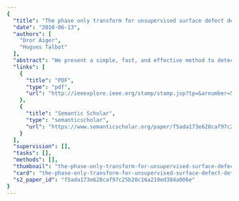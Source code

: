 ```yaml
---
{
  "title": "The phase only transform for unsupervised surface defect detection",
  "date": "2010-06-13",
  "authors": [
    "Dror Aiger",
    "Hugues Talbot"
  ],
  "abstract": "We present a simple, fast, and effective method to detect defects on textured surfaces. Our method is unsupervised and contains no learning stage or information on the texture being inspected. The new method is based on the Phase Only Transform (PHOT) which correspond to the Discrete Fourier Transform (DFT), normalized by the magnitude. The PHOT removes any regularities, at arbitrary scales, from the image while preserving only irregular patterns considered to represent defects. The localization is obtained by the inverse transform followed by adaptive thresholding using a simple standard statistical method. The main computational requirement is thus to apply the DFT on the input image. The new method is also easy to implement in a few lines of code. Despite its simplicity, the methods is shown to be effective and generic as tested on various inputs, requiring only one parameter for sensitivity. We provide theoretical justification based on a simple model and show results on various kinds of patterns. We also discuss some limitations.",
  "links": [
    {
      "title": "PDF",
      "type": "pdf",
      "url": "http://ieeexplore.ieee.org/stamp/stamp.jsp?tp=&arnumber=5540198"
    },
    {
      "title": "Semantic Scholar",
      "type": "semanticscholar",
      "url": "https://www.semanticscholar.org/paper/f5ada173e628caf97c25b20c16a219ed384a006e"
    }
  ],
  "supervision": [],
  "tasks": [],
  "methods": [],
  "thumbnail": "the-phase-only-transform-for-unsupervised-surface-defect-detection-thumb.jpg",
  "card": "the-phase-only-transform-for-unsupervised-surface-defect-detection-card.jpg",
  "s2_paper_id": "f5ada173e628caf97c25b20c16a219ed384a006e"
}
---
```



